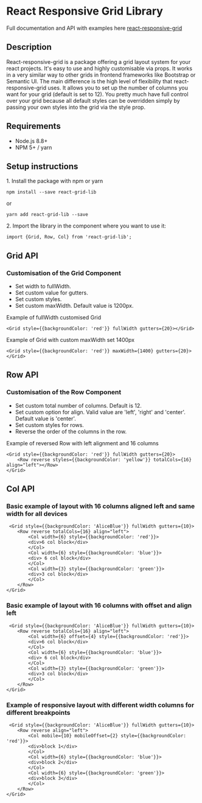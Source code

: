 # React Responsive Grid Library

Full documentation and API with examples here [react-responsive-grid](https://react-responsive-grid.netlify.com/documentation)

## Description

React-responsive-grid is a package offering a grid layout system for your react projects. It's easy to use and highly customisable via props. It works in a very similar way to other grids in frontend frameworks like Bootstrap or Semantic UI. The main difference is the high level of flexibility that react-responsive-grid uses. It allows you to set up the number of columns you want for your grid (default is set to 12). You pretty much have full control over your grid because all default styles can be overridden simply by passing your own styles into the grid via the style prop.


## Requirements
- Node.js 8.8+
- NPM 5+ / yarn


## Setup instructions

1\. Install the package with npm or yarn
 ```
 npm install --save react-grid-lib
 ```
 or

 ```
 yarn add react-grid-lib --save
 ```


2\. Import the library in the component where you want to use it:

```
import {Grid, Row, Col} from 'react-grid-lib';
```


## Grid API

<PropsTable of={Grid} />

### Customisation of the Grid Component
- Set width to fullWidth.
- Set custom value for gutters.
- Set custom styles.
- Set custom maxWidth. Default value is 1200px.

Example of fullWidth customised Grid
```
<Grid style={{backgroundColor: 'red'}} fullWidth gutters={20}></Grid>
```
Example of Grid with custom maxWidth set 1400px
```
<Grid style={{backgroundColor: 'red'}} maxWidth={1400} gutters={20}></Grid>
```

## Row API
<PropsTable of={Row} />

### Customisation of the Row Component
- Set custom total number of columns. Default is 12.
- Set custom option for align. Valid value are 'left', 'right' and 'center'. Default value is 'center'.
- Set custom styles for rows.
- Reverse the order of the columns in the row. 

Example of reversed Row with left alignment and 16 columns
```
<Grid style={{backgroundColor: 'red'}} fullWidth gutters={20}>
    <Row reverse styles={{backgroundColor: 'yellow'}} totalCols={16} align="left"></Row>
</Grid>
```


## Col API
<PropsTable of={Col} />

### Basic example of layout with 16 columns aligned left and same width for all devices

```
 <Grid style={{backgroundColor: 'AliceBlue'}} fullWidth gutters={10}>
    <Row reverse totalCols={16} align="left">
        <Col width={6} style={{backgroundColor: 'red'}}>
        <div>6 col block</div>
        </Col>
        <Col width={6} style={{backgroundColor: 'blue'}}>
        <div> 6 col block</div>
        </Col>
        <Col width={3} style={{backgroundColor: 'green'}}>
        <div>3 col block</div>
        </Col>
    </Row>
</Grid>
```


### Basic example of layout with 16 columns with offset and align left

```
 <Grid style={{backgroundColor: 'AliceBlue'}} fullWidth gutters={10}>
    <Row reverse totalCols={16} align="left">
        <Col width={6} offset={4} style={{backgroundColor: 'red'}}>
        <div>6 col block</div>
        </Col>
        <Col width={6} style={{backgroundColor: 'blue'}}>
        <div> 6 col block</div>
        </Col>
        <Col width={3} style={{backgroundColor: 'green'}}>
        <div>3 col block</div>
        </Col>
    </Row>
</Grid>
```



### Example of responsive layout with different width columns for different breakpoints

```
 <Grid style={{backgroundColor: 'AliceBlue'}} fullWidth gutters={10}>
    <Row reverse align="left">
        <Col mobile={10} mobileOffset={2} style={{backgroundColor: 'red'}}>
        <div>block 1</div>
        </Col>
        <Col width={6} style={{backgroundColor: 'blue'}}>
        <div>block 2</div>
        </Col>
        <Col width={6} style={{backgroundColor: 'green'}}>
        <div>block 3</div>
        </Col>
    </Row>
</Grid>
```



